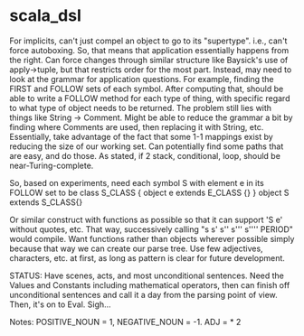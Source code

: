 scala_dsl
=========
For implicits, can't just compel an object to go to its "supertype". i.e., can't force
autoboxing. So, that means that application essentially happens from the right. Can
force changes through similar structure like Baysick's use of apply->tuple, but that
restricts order for the most part. Instead, may need to look at the grammar for application
questions. For example, finding the FIRST and FOLLOW sets of each symbol. After computing that,
should be able to write a FOLLOW method for each type of thing, with specific regard to
what type of object needs to be returned. The problem still lies with things like
String -> Comment. Might be able to reduce the grammar a bit by finding where
Comments are used, then replacing it with String, etc. Essentially,
take advantage of the fact that some 1-1 mappings exist by reducing the size of our
working set. Can potentially find some paths that are easy, and do those.
As stated, if 2 stack, conditional, loop, should be near-Turing-complete.

So, based on experiments, need each symbol S with element e in its FOLLOW set to be
class S_CLASS {
	object e extends E_CLASS {}
}
object S extends S_CLASS{}

Or similar construct with functions as possible so that it can support 'S e' without quotes,
etc. That way, successively calling "s s' s'' s''' s'''' PERIOD" would compile. Want functions
rather than objects wherever possible simply because that way we can create our parse tree.
Use few adjectives, characters, etc. at first, as long as pattern is clear for future
development.

STATUS:
Have scenes, acts, and most unconditional sentences. Need the Values and Constants including
mathematical operators, then can finish off unconditional sentences and call it a day from
the parsing point of view. Then, it's on to Eval. Sigh...


Notes: POSITIVE_NOUN = 1, NEGATIVE_NOUN = -1. ADJ = * 2